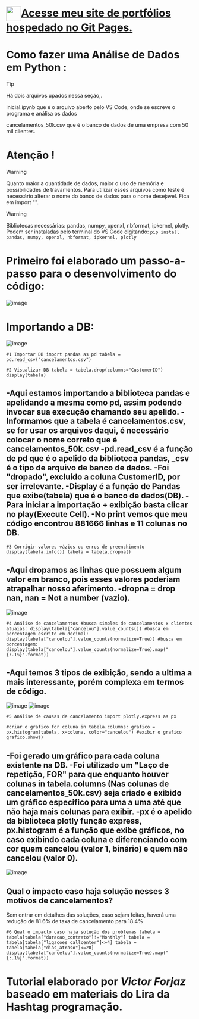 <h1><a href="https://vcforjaz.github.io/Meus-Projetos/"><img align="center" width="40px" src="https://vcforjaz.github.io/Meus-Projetos/favicon.ico"></a><a href="https://vcforjaz.github.io/Meus-Projetos/"><span>Acesse meu site de portfólios hospedado no Git Pages.</span></a></h1>

# Como fazer uma Análise de Dados em Python :
> [!Tip]
> <p>Há dois arquivos upados nessa seção,.</p>
<p>inicial.ipynb que é o arquivo aberto pelo VS Code, onde se escreve o programa e análisa os dados </p>
<p>cancelamentos_50k.csv que é o banco de dados de uma empresa com 50 mil clientes.</p>
<p></p>

# Atenção !
> [!WARNING]
> Quanto maior a quantidade de dados, maior o uso de memória e possibilidades de travamentos. Para utilizar esses arquivos como teste é necessário alterar o nome do banco de dados para o nome desejavel. Fica em import "".

> [!WARNING]
> Bibliotecas necessárias: pandas, numpy, openxl, nbformat, ipkernel, plotly.
> Podem ser instaladas pelo terminal do VS Code digitando: 
`pip install pandas, numpy, openxl, nbformat, ipkernel, plotly`

# Primeiro foi elaborado um passo-a-passo para o desenvolvimento do código:
![image](https://github.com/Vcforjaz/analiseDeDadosPython/assets/148176726/ec813a62-7b63-4faf-8a5b-94c1a17cd2a3)


# Importando a DB:
![image](https://github.com/Vcforjaz/analiseDeDadosPython/assets/148176726/7c76b27d-b753-4170-9a99-f064db4914e8)

`#1 Importar DB
import pandas as pd
tabela = pd.read_csv("cancelamentos.csv")`

`#2 Visualizar DB
tabela = tabela.drop(columns="CustomerID")
display(tabela)`

-Aqui estamos importando a biblioteca pandas e apelidando a mesma como pd, assim podendo invocar sua execução chamando seu apelido.
-Informamos que a tabela é cancelamentos.csv, se for usar os arquivos daqui, é necessário colocar o nome correto que é cancelamentos_50k.csv
-pd.read_csv é a função de pd que é o apelido da biblioteca pandas, _csv é o tipo de arquivo de banco de dados.
-Foi "dropado", excluído a coluna CustomerID, por ser irrelevante.
-Display é a função de Pandas que exibe(tabela) que é o banco de dados(DB).
-Para iniciar a importação + exibição basta clicar no play(Execute Cell).
-No print vemos que meu código encontrou 881666 linhas e 11 colunas no DB.
-

`#3 Corrigir valores vázios ou erros de preenchimento
display(tabela.info())
tabela = tabela.dropna()`

-Aqui dropamos as linhas que possuem algum valor em branco, pois esses valores poderiam atrapalhar nosso aferimento.
-dropna = drop nan, nan = Not a number (vazio).
-

![image](https://github.com/Vcforjaz/analiseDeDadosPython/assets/148176726/73e9ccea-473c-4ce8-98d6-a7defe3ee1b6)

`#4 Análise de cancelamentos
#busca simples de cancelamentos x clientes atuaias:
display(tabela["cancelou"].value_counts())
#busca em porcentagem escrito em decimal:
display(tabela["cancelou"].value_counts(normalize=True))
#busca em porcentagem:
display(tabela["cancelou"].value_counts(normalize=True).map("{:.1%}".format))`

-Aqui temos 3 tipos de exibição, sendo a ultima a mais interessante, porém complexa em termos de código.
-

![image](https://github.com/Vcforjaz/analiseDeDadosPython/assets/148176726/4417f55a-8a12-41d8-a826-f556a51f4656)
![image](https://github.com/Vcforjaz/analiseDeDadosPython/assets/148176726/10111489-ca9b-4fb6-9782-c8bb3b734876)

`#5 Análise de causas de cancelamento
import plotly.express as px`

`#criar o grafico
for coluna in tabela.columns:
    grafico = px.histogram(tabela, x=coluna, color="cancelou")
    #exibir o grafico
    grafico.show()`

-Foi gerado um gráfico para cada coluna existente na DB.
-Foi utilizado um "Laço de repetição, FOR" para que enquanto houver colunas in tabela.columns (Nas colunas de cancelamentos_50k.csv) seja criado e exibido um gráfico especifico para uma a uma até que não haja mais colunas para exibir.
-px é o apelido da biblioteca plotly função express, px.histogram é a função que exibe gráficos, no caso exibindo cada coluna e diferenciando com cor quem cancelou (valor 1, binário) e quem não cancelou (valor 0).
-

![image](https://github.com/Vcforjaz/analiseDeDadosPython/assets/148176726/212b5e4d-5904-4bc0-8bf3-b098eb70ce08)
<h2>Qual o impacto caso haja solução nesses 3 motivos de cancelamentos?</h2>
Sem entrar em detalhes das soluções, caso sejam feitas, haverá uma redução de 81.6% de taxa de cancelamento para 18.4%

`#6 Qual o impacto caso haja solução dos problemas
tabela = tabela[tabela["duracao_contrato"]!="Monthly"]
tabela = tabela[tabela["ligacoes_callcenter"]<=4]
tabela = tabela[tabela["dias_atraso"]<=20]
display(tabela["cancelou"].value_counts(normalize=True).map("{:.1%}".format))`

# Tutorial elaborado por *Victor Forjaz* baseado em materiais do Lira da Hashtag programação.
